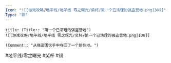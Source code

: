 ```yaml
---
Icon: "![[游戏攻略/地平线/地平线 零之曙光/奖杯/第一个已清理的强盗营地.png|30]]"
Type: "铜"
---
```

```ad-common-bronze-trophy
title: (Title:: "第一个已清理的强盗营地")
![[游戏攻略/地平线/地平线 零之曙光/奖杯/第一个已清理的强盗营地.png|100]]

(Comment:: "从强盗团伙手中夺回了一个居住地。")
```

#地平线/零之曙光 #奖杯 #铜
